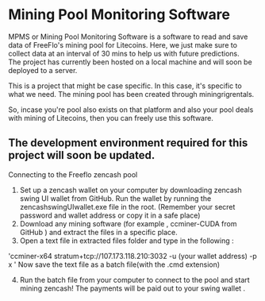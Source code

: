 # Mining Pool Monitoring Software

MPMS or Mining Pool Monitoring Software is a software to read and save data of FreeFlo's mining pool for Litecoins.
Here, we just make sure to collect data at an interval of 30 mins to help us with future predictions.<br/>
The project has currently been hosted on a local machine and will soon be deployed to a server.<br/>

This is a project that might be case specific. In this case, it's specific to what we need. The mining pool has been created through miningrigrentals.<br/>

So, incase you're pool also exists on that platform and also your pool deals with mining of Litecoins, then you can freely use this software.

## The development environment required for this project will soon be updated.

Connecting to the Freeflo zencash pool
1. Set up a zencash wallet on your computer by downloading zencash swing UI wallet from GitHub. Run the wallet by running the zencashswingUIwallet.exe file in the root. (Remember your secret password and wallet address or copy it in a safe place) 
2. Download any mining software (for example , ccminer-CUDA from GitHub ) and extract the files in a specific place.
3. Open a text file in extracted files folder and type in the following : 

'ccminer-x64 stratum+tcp://107.173.118.210:3032 -u (your wallet address) -p x '
Now save the text file as a batch file(with the .cmd extension)
 
4. Run the batch file from your computer to connect to the pool and start mining zencash! The payments will be paid out to your swing wallet . 
